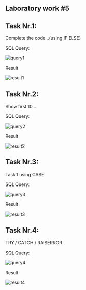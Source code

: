 Laboratory work #5
--
Task Nr.1: 
--
Complete the code...(using IF ELSE)

SQL Query:

![query1](https://user-images.githubusercontent.com/36602388/48029233-656ed700-e156-11e8-8023-8edc7f7df69c.jpg)

Result

![result1](https://user-images.githubusercontent.com/36602388/48029247-6c95e500-e156-11e8-9fc3-fbe95fc83505.jpg)

Task Nr.2: 
-- 
Show first 10...

SQL Query:

![query2](https://user-images.githubusercontent.com/36602388/48029239-6869c780-e156-11e8-9da4-a5e2649f485f.jpg)

Result

![result2](https://user-images.githubusercontent.com/36602388/48029248-6c95e500-e156-11e8-9347-092a708081b0.jpg)

Task Nr.3:  
--
Task 1 using CASE

SQL Query:

![query3](https://user-images.githubusercontent.com/36602388/48029624-52103b80-e157-11e8-91d6-47f5317caf1c.jpg)

Result

![result3](https://user-images.githubusercontent.com/36602388/48029626-52103b80-e157-11e8-97c0-f6738cf10bed.jpg)

Task Nr.4:  
--
TRY / CATCH / RAISERROR

SQL Query:

![query4](https://user-images.githubusercontent.com/36602388/48029625-52103b80-e157-11e8-8038-d30cb51bbdd4.jpg)

Result

![result4](https://user-images.githubusercontent.com/36602388/48029629-52a8d200-e157-11e8-8ea5-b772f1efaa64.jpg)

